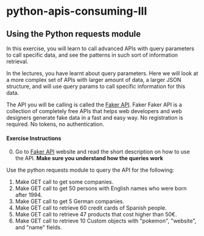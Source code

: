 # python-apis-consuming-III

## Using the Python requests module

In this exercise, you will learn to call advanced APIs with query parameters to call specific data, and see the patterns in such sort of information retrieval. 

In the lectures, you have learnt about query parameters. Here we will look at a more complex set of APIs with larger amount of data, a larger JSON structure, and will use query params to call specific information for this data.

The API you will be calling is called the [Faker API](https://fakerapi.it/en). Faker Faker API is a collection of completely free APIs that helps web developers and web designers generate fake data in a fast and easy way. No registration is required. No tokens, no authentication.

#### Exercise Instructions

0. Go to [Faker API](https://fakerapi.it/en) website and read the short description on how to use the API. **Make sure you understand how the queries work**

Use the python requests module to query the API for the following:

1. Make GET call to get some companies. 
2. Make GET call to get 50 persons with English names who were born after 1994. 
3. Make GET call to get 5 German companies. 
4. Make GET call to retrieve 60 credit cards of Spanish people.
5. Make GET call to retrieve 47 products that cost higher than 50€.  
6. Make GET call to retrieve 10 Custom objects with "pokemon", "website", and "name" fields.
